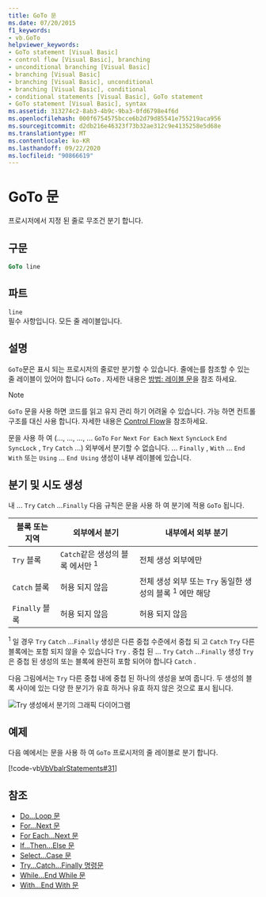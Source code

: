 ```yaml
---
title: GoTo 문
ms.date: 07/20/2015
f1_keywords:
- vb.GoTo
helpviewer_keywords:
- GoTo statement [Visual Basic]
- control flow [Visual Basic], branching
- unconditional branching [Visual Basic]
- branching [Visual Basic]
- branching [Visual Basic], unconditional
- branching [Visual Basic], conditional
- conditional statements [Visual Basic], GoTo statement
- GoTo statement [Visual Basic], syntax
ms.assetid: 313274c2-8ab3-4b9c-9ba3-0fd6798e4f6d
ms.openlocfilehash: 000f6754575bcce6b2d79d85541e755219aca956
ms.sourcegitcommit: d2db216e46323f73b32ae312c9e4135258e5d68e
ms.translationtype: MT
ms.contentlocale: ko-KR
ms.lasthandoff: 09/22/2020
ms.locfileid: "90866619"
---
```

# <a name="goto-statement"></a>GoTo 문

프로시저에서 지정 된 줄로 무조건 분기 합니다.  
  
## <a name="syntax"></a>구문  
  
```vb  
GoTo line  
```  
  
## <a name="part"></a>파트  

 `line`  
 필수 사항입니다. 모든 줄 레이블입니다.  
  
## <a name="remarks"></a>설명  

 `GoTo`문은 표시 되는 프로시저의 줄로만 분기할 수 있습니다. 줄에는를 참조할 수 있는 줄 레이블이 있어야 합니다 `GoTo` . 자세한 내용은 [방법: 레이블 문](../../programming-guide/program-structure/how-to-label-statements.md)을 참조 하세요.  
  
> [!NOTE]
> `GoTo` 문을 사용 하면 코드를 읽고 유지 관리 하기 어려울 수 있습니다. 가능 하면 컨트롤 구조를 대신 사용 합니다. 자세한 내용은 [Control Flow](../../programming-guide/language-features/control-flow/index.md)을 참조하세요.  
  
 문을 사용 하 여 (..., ..., ..., ... `GoTo` `For` `Next` `For Each` `Next` `SyncLock` `End SyncLock` , `Try` `Catch` ...) 외부에서 분기할 수 없습니다. ... `Finally` , `With` ... `End With` 또는 `Using` ... `End Using` 생성이 내부 레이블에 있습니다.  
  
## <a name="branching-and-try-constructions"></a>분기 및 시도 생성  

 내 ... `Try` `Catch` ...`Finally` 다음 규칙은 문을 사용 하 여 분기에 적용 `GoTo` 됩니다.  
  
|블록 또는 지역|외부에서 분기|내부에서 외부 분기|  
|---------------------|-------------------------------|-------------------------------|  
|`Try` 블록|`Catch`같은 생성의 블록 에서만 <sup>1</sup>|전체 생성 외부에만|  
|`Catch` 블록|허용 되지 않음|전체 생성 외부 또는 `Try` 동일한 생성의 블록 <sup>1</sup> 에만 해당|  
|`Finally` 블록|허용 되지 않음|허용 되지 않음|  
  
 <sup>1</sup> 일 경우 `Try` `Catch` ...`Finally` 생성은 다른 중첩 수준에서 중첩 되 고 `Catch` `Try` 다른 블록에는 포함 되지 않을 수 있습니다 `Try` . 중첩 된 ... `Try` `Catch` ...`Finally` 생성 `Try` 은 중첩 된 생성의 또는 블록에 완전히 포함 되어야 합니다 `Catch` .  
  
 다음 그림에서는 `Try` 다른 중첩 내에 중첩 된 하나의 생성을 보여 줍니다. 두 생성의 블록 사이에 있는 다양 한 분기가 유효 하거나 유효 하지 않은 것으로 표시 됩니다.  
  
 ![Try 생성에서 분기의 그래픽 다이어그램](./media/goto-statement/try-construction-branching.gif)  
  
## <a name="example"></a>예제  

 다음 예에서는 문을 사용 하 여 `GoTo` 프로시저의 줄 레이블로 분기 합니다.  
  
 [!code-vb[VbVbalrStatements#31](~/samples/snippets/visualbasic/VS_Snippets_VBCSharp/VbVbalrStatements/VB/Class1.vb#31)]  
  
## <a name="see-also"></a>참조

- [Do...Loop 문](do-loop-statement.md)
- [For...Next 문](for-next-statement.md)
- [For Each...Next 문](for-each-next-statement.md)
- [If...Then...Else 문](if-then-else-statement.md)
- [Select...Case 문](select-case-statement.md)
- [Try...Catch...Finally 명령문](try-catch-finally-statement.md)
- [While...End While 문](while-end-while-statement.md)
- [With...End With 문](with-end-with-statement.md)
